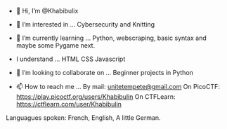 - 👋 Hi, I’m @Khabibulix

- 👀 I’m interested in ...
 Cybersecurity and Knitting

- 🌱 I’m currently learning ...
Python, webscraping, basic syntax and maybe some Pygame next.

- I understand ...
HTML
CSS
Javascript

- 💞️ I’m looking to collaborate on ...
Beginner projects in Python

- 📫 How to reach me ...
By mail: unitetempete@gmail.com
On PicoCTF: https://play.picoctf.org/users/Khabibulin
On CTFLearn: https://ctflearn.com/user/Khabibulin

Languagues spoken:
French, English, A little German.

<!---
Khabibulix/Khabibulix is a ✨ special ✨ repository because its `README.md` (this file) appears on your GitHub profile.
You can click the Preview link to take a look at your changes.
--->

